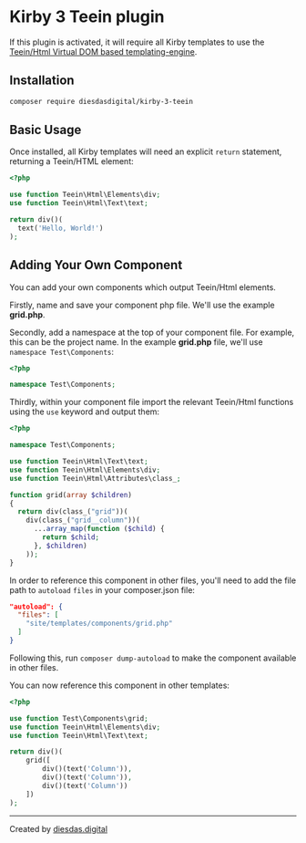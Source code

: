 # Kirby 3 Teein plugin

If this plugin is activated, it will require all Kirby templates to use the [Teein/Html Virtual DOM based templating-engine](https://github.com/Teein/Html).

## Installation

```bash
composer require diesdasdigital/kirby-3-teein
```

## Basic Usage

Once installed, all Kirby templates will need an explicit `return` statement, returning a Teein/HTML element:

```php
<?php

use function Teein\Html\Elements\div;
use function Teein\Html\Text\text;

return div()(
  text('Hello, World!')
);
```

## Adding Your Own Component

You can add your own components which output Teein/Html elements.

Firstly, name and save your component php file. We'll use the example **grid.php**.

Secondly, add a namespace at the top of your component file. For example, this can be the project name. In the example **grid.php** file, we'll use `namespace Test\Components`:

```php
<?php

namespace Test\Components;
```

Thirdly, within your component file import the relevant Teein/Html functions using the `use` keyword and output them:

```php
<?php

namespace Test\Components;

use function Teein\Html\Text\text;
use function Teein\Html\Elements\div;
use function Teein\Html\Attributes\class_;

function grid(array $children)
{
  return div(class_("grid"))(
    div(class_("grid__column"))(
      ...array_map(function ($child) {
        return $child;
      }, $children)
    ));
}

```

In order to reference this component in other files, you'll need to add the file path to `autoload` `files` in your composer.json file:

```json
"autoload": {
  "files": [
    "site/templates/components/grid.php"
  ]
}
```

Following this, run `composer dump-autoload` to make the component available in other files.

You can now reference this component in other templates:

```php
<?php

use function Test\Components\grid;
use function Teein\Html\Elements\div;
use function Teein\Html\Text\text;

return div()(
    grid([
        div()(text('Column')),
        div()(text('Column')),
        div()(text('Column'))
    ])
);
```

---

Created by [diesdas.digital](https://diesdas.digital)

